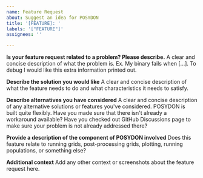 ```yaml
---
name: Feature Request
about: Suggest an idea for POSYDON
title: '[FEATURE]: '
labels: '["FEATURE"]'
assignees: ''

---
```


**Is your feature request related to a problem? Please describe.**
A clear and concise description of what the problem is. Ex. My binary fails when [...]. To debug I would like this extra information printed out.

**Describe the solution you would like**
A clear and concise description of what the feature needs to do and what characteristics it needs to satisfy.

**Describe alternatives you have considered**
A clear and concise description of any alternative solutions or features you've considered. POSYDON is built quite flexibly. Have you made sure that there isn't already a workaround available? Have you checked out GitHub Discussions page to make sure your problem is not already addressed there?

**Provide a description of the component of POSYDON involved**
Does this feature relate to running grids, post-processing grids, plotting, running populations, or something else?

**Additional context**
Add any other context or screenshots about the feature request here.
